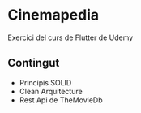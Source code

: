 # Cinemapedia

Exercici del curs de Flutter de Udemy

## Contingut

* Principis SOLID
* Clean Arquitecture
* Rest Api de TheMovieDb
